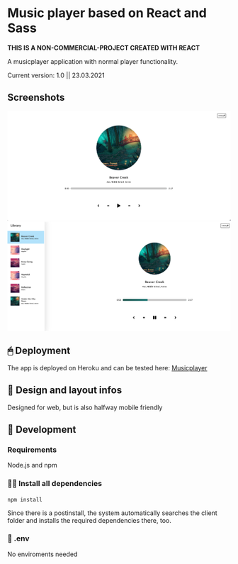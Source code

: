 # Music player based on React and Sass

**THIS IS A NON-COMMERCIAL-PROJECT CREATED WITH REACT**

A musicplayer application with normal player functionality.

Current version: 1.0 || 23.03.2021

## Screenshots

![App Screen](./screenshots/screenshot1.png)
![App Screen with open Library](./screenshots/screenshot2.png)

## 🖱 Deployment

The app is deployed on Heroku and can be tested here:
[Musicplayer](https://slawoe-musicapp.herokuapp.com/)

## 📲 Design and layout infos

Designed for web, but is also halfway mobile friendly

## 🔧 Development

### Requirements

Node.js and npm

### 👨‍💻 Install all dependencies

`npm install`

Since there is a postinstall, the system automatically searches the client folder and installs the required dependencies there, too.

### 📜 .env

No enviroments needed
